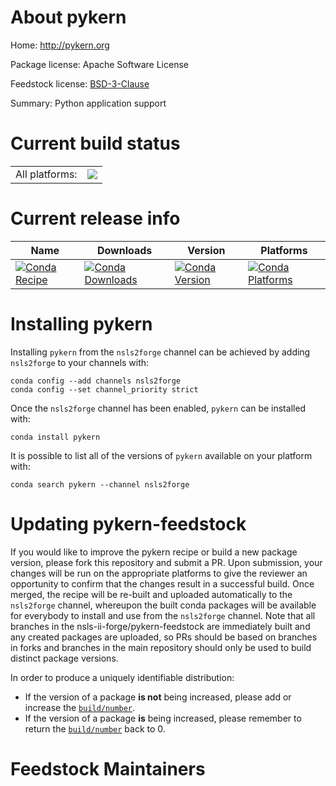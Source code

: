 About pykern
============

Home: http://pykern.org

Package license: Apache Software License

Feedstock license: [BSD-3-Clause](https://github.com/nsls-ii-forge/pykern-feedstock/blob/master/LICENSE.txt)

Summary: Python application support

Current build status
====================


<table><tr><td>All platforms:</td>
    <td>
      <a href="https://dev.azure.com/nsls2forge/nsls2forge/_build/latest?definitionId=121&branchName=master">
        <img src="https://dev.azure.com/nsls2forge/nsls2forge/_apis/build/status/pykern-feedstock?branchName=master">
      </a>
    </td>
  </tr>
</table>

Current release info
====================

| Name | Downloads | Version | Platforms |
| --- | --- | --- | --- |
| [![Conda Recipe](https://img.shields.io/badge/recipe-pykern-green.svg)](https://anaconda.org/nsls2forge/pykern) | [![Conda Downloads](https://img.shields.io/conda/dn/nsls2forge/pykern.svg)](https://anaconda.org/nsls2forge/pykern) | [![Conda Version](https://img.shields.io/conda/vn/nsls2forge/pykern.svg)](https://anaconda.org/nsls2forge/pykern) | [![Conda Platforms](https://img.shields.io/conda/pn/nsls2forge/pykern.svg)](https://anaconda.org/nsls2forge/pykern) |

Installing pykern
=================

Installing `pykern` from the `nsls2forge` channel can be achieved by adding `nsls2forge` to your channels with:

```
conda config --add channels nsls2forge
conda config --set channel_priority strict
```

Once the `nsls2forge` channel has been enabled, `pykern` can be installed with:

```
conda install pykern
```

It is possible to list all of the versions of `pykern` available on your platform with:

```
conda search pykern --channel nsls2forge
```




Updating pykern-feedstock
=========================

If you would like to improve the pykern recipe or build a new
package version, please fork this repository and submit a PR. Upon submission,
your changes will be run on the appropriate platforms to give the reviewer an
opportunity to confirm that the changes result in a successful build. Once
merged, the recipe will be re-built and uploaded automatically to the
`nsls2forge` channel, whereupon the built conda packages will be available for
everybody to install and use from the `nsls2forge` channel.
Note that all branches in the nsls-ii-forge/pykern-feedstock are
immediately built and any created packages are uploaded, so PRs should be based
on branches in forks and branches in the main repository should only be used to
build distinct package versions.

In order to produce a uniquely identifiable distribution:
 * If the version of a package **is not** being increased, please add or increase
   the [``build/number``](https://docs.conda.io/projects/conda-build/en/latest/resources/define-metadata.html#build-number-and-string).
 * If the version of a package **is** being increased, please remember to return
   the [``build/number``](https://docs.conda.io/projects/conda-build/en/latest/resources/define-metadata.html#build-number-and-string)
   back to 0.

Feedstock Maintainers
=====================


